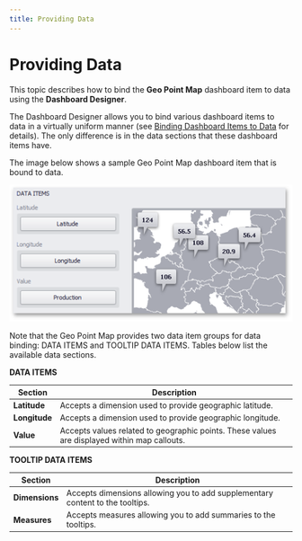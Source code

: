 ```yaml
---
title: Providing Data
---
```

# Providing Data
This topic describes how to bind the **Geo Point Map** dashboard item to data using the **Dashboard Designer**.

The Dashboard Designer allows you to bind various dashboard items to data in a virtually uniform manner (see [Binding Dashboard Items to Data](../../../../../../dashboard-for-desktop/articles/dashboard-designer/binding-dashboard-items-to-data/binding-dashboard-items-to-data.md) for details). The only difference is in the data sections that these dashboard items have.

The image below shows a sample Geo Point Map dashboard item that is bound to data.

![GeoPointMap_DataItems](../../../../../images/Img23579.png)

Note that the Geo Point Map provides two data item groups for data binding: DATA ITEMS and TOOLTIP DATA ITEMS.
Tables below list the available data sections.

**DATA ITEMS**

| Section | Description |
|---|---|
| **Latitude** | Accepts a dimension used to provide geographic latitude. |
| **Longitude** | Accepts a dimension used to provide geographic longitude. |
| **Value** | Accepts values related to geographic points. These values are displayed within map callouts. |

**TOOLTIP DATA ITEMS**

| Section | Description |
|---|---|
| **Dimensions** | Accepts dimensions allowing you to add supplementary content to the tooltips. |
| **Measures** | Accepts measures allowing you to add summaries to the tooltips. |